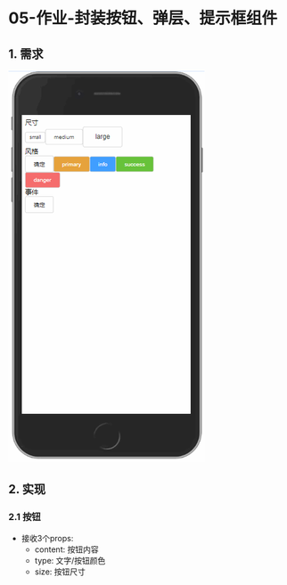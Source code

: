 # 05-作业-封装按钮、弹层、提示框组件

## 1. 需求

![需求效果图](./img/需求效果图.gif)

## 2. 实现

### 2.1 按钮

- 接收3个props:
  - content: 按钮内容
  - type: 文字/按钮颜色
  - size: 按钮尺寸